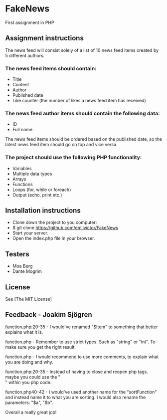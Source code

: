 # FakeNews

First assignment in PHP


## Assignment instructions

The news feed will consist solely of a list of 10 news feed items created by 5 different authors. 

### The news feed items should contain:

- Title
- Content
- Author
- Published date
- Like counter (the number of likes a news feed item has received)


### The news feed author items should contain the following data:

- ID
- Full name

The news feed items should be ordered based on the published date, so the latest news feed item should go on top and vice versa.

### The project should use the following PHP functionality:

- Variables
- Multiple data types
- Arrays
- Functions
- Loops (for, while or foreach)
- Output (echo, print etc.)

## Installation instructions
- Clone down the project to you computer:
- $ git clone https://github.com/emilvictor/FakeNews
- Start your server.
- Open the index.php file in your browser.

## Testers
- Moa Berg
- Dante Mogrim


## License
See [The MIT License]


## Feedback - Joakim Sjögren

function.php:20-35 - I would've renamed "$Item" to something that better explains what it is.

function.php - Remember to use strict types. Such as "string" or "int". To make sure you get the right result. 

function.php - I would recommend to use more comments, to explain what you are doing and why.

function.php:20-35 - Instead of having to close and reopen php tags. maybe you could use the "<br>" within you php code.

function.php40-42 - I would've used another name for the "sortFunction" and instead name it to what you are sorting.
I would also rename the parameters: "$a", "$b".

Overall a really great job!
